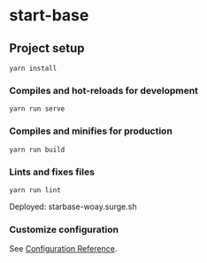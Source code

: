# start-base

## Project setup
```
yarn install
```

### Compiles and hot-reloads for development
```
yarn run serve
```

### Compiles and minifies for production
```
yarn run build
```

### Lints and fixes files
```
yarn run lint
```

Deployed: starbase-woay.surge.sh

### Customize configuration
See [Configuration Reference](https://cli.vuejs.org/config/).
